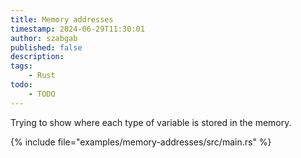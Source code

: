 ```yaml
---
title: Memory addresses
timestamp: 2024-06-29T11:30:01
author: szabgab
published: false
description:
tags:
    - Rust
todo:
    - TODO
---
```


Trying to show where each type of variable is stored in the memory.

{% include file="examples/memory-addresses/src/main.rs" %}


